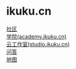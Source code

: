 ikuku.cn
========

[社区](http://www.ikuku.cn)  
[学院(academy.ikuku.cn)](https://github.com/caadxyz/ikuku.cn/wiki/academy)   
[云工作室(studio.ikuku.cn)](https://github.com/caadxyz/ikuku.cn/wiki/studio)     
[问答](http://wenda.ikuku.cn/)     
[地图](http://www.ikuku.cn/map.php)    
 
